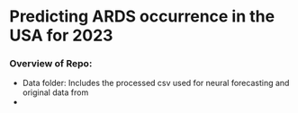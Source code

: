 # Predicting ARDS occurrence in the USA for 2023

### Overview of Repo: 
- Data folder: Includes the processed csv used for neural forecasting and original data from 
- 
